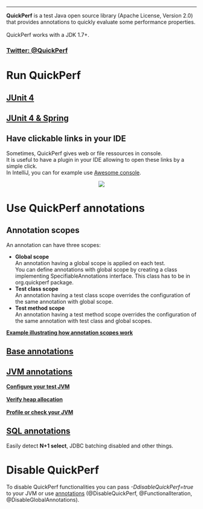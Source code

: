 
***
**QuickPerf** is a test Java open source library (Apache License, Version 2.0) that provides annotations to quickly evaluate some performance properties. <br><br>
QuickPerf works with a JDK 1.7+.

### [Twitter: @QuickPerf](https://twitter.com/quickperf)

# Run QuickPerf
## [JUnit 4](https://github.com/quick-perf/doc/wiki/JUnit-4)
## [JUnit 4 & Spring](https://github.com/quick-perf/doc/wiki/JUnit-4--&-Spring)
## Have clickable links in your IDE
Sometimes, QuickPerf gives web or file ressources in console.<br>
It is useful to have a plugin in your IDE allowing to open these links by a simple click.<br>
In IntelliJ, you can for example use [Awesome console](https://plugins.jetbrains.com/plugin/7677-awesome-console).
<br>
<p align="center"><img src="https://github.com/quick-perf/doc/blob/master/doc/images/Web_ressource.PNG"></p>

# Use QuickPerf annotations
## Annotation scopes
An annotation can have three scopes:
* **Global scope** <br>
An annotation having a global scope is applied on each test.<br>
You can define annotations with global scope by creating a class implementing SpecifiableAnnotations interface. This class has to be in org.quickperf package.
* **Test class scope** <br>
An annotation having a test class scope overrides the configuration of the same annotation with global scope.
* **Test method scope** <br>
An annotation having a test method scope overrides the configuration of the same annotation with test class and global scopes.

**[Example illustrating how annotation scopes work](https://github.com/quick-perf/doc/wiki/Example-illustrating-how-annotation-scopes-work)**

## [Base annotations](https://github.com/quick-perf/doc/wiki/base-annotations)
## [JVM annotations](https://github.com/quick-perf/doc/wiki/JVM-annotations)
[**Configure your test JVM**](JVM-annotations#Configure-your-test-JVM)<br><br>
[**Verify heap allocation**](JVM-annotations#Verify-heap-allocation)<br><br>
[**Profile or check your JVM**](JVM-annotations#Profile-or-check-your-JVM)
## [SQL annotations](https://github.com/quick-perf/doc/wiki/SQL-annotations)
Easily detect **N+1 select**, JDBC batching disabled and other things.

# Disable QuickPerf
To disable QuickPerf functionalities you can pass *-DdisableQuickPerf=true* to your JVM or use [annotations](https://github.com/quick-perf/doc/wiki/base-annotations) (@DisableQuickPerf, @FunctionalIteration, 
@DisableGlobalAnnotations).